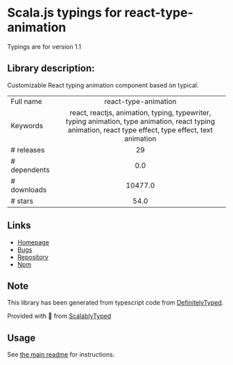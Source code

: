 
# Scala.js typings for react-type-animation

Typings are for version 1.1

## Library description:
Customizable React typing animation component based on typical.

|                    |                 |
| ------------------ | :-------------: |
| Full name          | react-type-animation |
| Keywords           | react, reactjs, animation, typing, typewriter, typing animation, type animation, react typing animation, react type effect, type effect, text animation |
| # releases         | 29 |
| # dependents       | 0.0 |
| # downloads        | 10477.0 |
| # stars            | 54.0 |

## Links
- [Homepage](https://github.com/maxeth/react-type-animation#readme)
- [Bugs](https://github.com/maxeth/react-type-animation/issues)
- [Repository](https://github.com/maxeth/react-type-animation)
- [Npm](https://www.npmjs.com/package/react-type-animation)
    


## Note
This library has been generated from typescript code from [DefinitelyTyped](https://definitelytyped.org).

Provided with :purple_heart: from [ScalablyTyped](https://github.com/oyvindberg/ScalablyTyped)

## Usage
See [the main readme](../../readme.md) for instructions.


